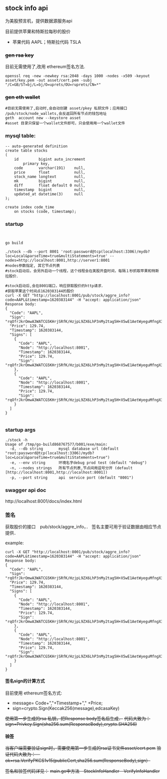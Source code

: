 
## stock info api
为美股预言机，提供数据源服务api

目前提供苹果和特斯拉每秒的股价
- 苹果代码 AAPL；特斯拉代码 TSLA


### ~~gen rsa key~~
目前无需使用了,改用 ethereum签名方法.
```shell script
openssl req -new -newkey rsa:2048 -days 1000 -nodes -x509 -keyout asset/key.pem -out asset/cert.pem -subj "/C=GB/ST=bj/L=bj/O=uprets/OU=ruprets/CN=*"
```

### ~~gen eth wallet~~
```shell script
#目前无需使用了,启动时,会自动创建 asset/pkey 私钥文件；应用接口 /pub/stock/node_wallets,会反返回所有节点的钱包地址
geth  account new --keystore asset
#asset 目录只保留一个wallet文件即可，只会使用用一个wallet文件
```

### mysql table:
```mysql
-- auto-generated definition
create table stocks
(
    id         bigint auto_increment
        primary key,
    code       varchar(191)    null,
    price      float           null,
    stock_name longtext        null,
    mk         bigint          null,
    diff       float default 0 null,
    timestamp  bigint          null,
    updated_at datetime(3)     null
);

create index code_time
    on stocks (code, timestamp);

```

### startup 
```shell script


go build 

./stock --db --port 8001 'root:password@tcp(localhost:3306)/mydb?loc=Local&parseTime=true&multiStatements=true' --nodes=http://localhost:8001,http://server1:8001
#nodes参数指定, 其它节点列表
#stock启动后，会另外启动一个线程，这个线程会在美股开盘时间，每隔１秒抓取苹果和特斯拉股价．

#stock启动后,会在8001端口，响应获取股价的http请求．
#获取苹果这个时间点1620383144的股价
curl -X GET "http://localhost:8001/pub/stock/aggre_info?code=AAPL&timestamp=1620383144" -H "accept: application/json"
Response body:
{
  "Code": "AAPL",
  "Sign": "rqOfrJkrOmwA3WATCG5KHrjSRfK/HzjpL9ZX6LhP3nMy2tag5H+X5wE1AetWyeguMfngX3lZ3WUbWhCWzI4a8gE=",
  "Price": 129.74,
  "Timestamp": 1620383144,
  "Signs": [
    {
      "Code": "AAPL",
      "Node": "http://localhost:8001",
      "Timestamp": 1620383144,
      "Price": 129.74,
      "Sign": "rqOfrJkrOmwA3WATCG5KHrjSRfK/HzjpL9ZX6LhP3nMy2tag5H+X5wE1AetWyeguMfngX3lZ3WUbWhCWzI4a8gE="
    },
    {
      "Code": "AAPL",
      "Node": "http://localhost:8001",
      "Timestamp": 1620383144,
      "Price": 129.74,
      "Sign": "rqOfrJkrOmwA3WATCG5KHrjSRfK/HzjpL9ZX6LhP3nMy2tag5H+X5wE1AetWyeguMfngX3lZ3WUbWhCWzI4a8gE="
    }
  ]
}


```
### startup args
```shell script
./stock -h
Usage of /tmp/go-build868767577/b001/exe/main:
  -d, --db string       mysql database url (default "root:password@tcp(localhost:3306)/mydb?loc=Local&parseTime=true&multiStatements=true")
  -e, --env string      环境名字debug prod test (default "debug")
  -n, --nodes strings   所有节点列表,节点间用逗号分开 (default [http://localhost:8001,http://localhost:8001])
  -p, --port string     api　service port (default "8001")

```

### swagger api doc
http://localhost:8001/docs/index.html


### 签名
获取股价的接口　pub/stock/aggre_info，．
签名主要可用于验证数据由相应节点提供．

example:
```shell script
curl -X GET "http://localhost:8001/pub/stock/aggre_info?code=AAPL&timestamp=1620383144" -H "accept: application/json"
Response body:
{
  "Code": "AAPL",
  "Sign": "rqOfrJkrOmwA3WATCG5KHrjSRfK/HzjpL9ZX6LhP3nMy2tag5H+X5wE1AetWyeguMfngX3lZ3WUbWhCWzI4a8gE=",
  "Price": 129.74,
  "Timestamp": 1620383144,
  "Signs": [
    {
      "Code": "AAPL",
      "Node": "http://localhost:8001",
      "Timestamp": 1620383144,
      "Price": 129.74,
      "Sign": "rqOfrJkrOmwA3WATCG5KHrjSRfK/HzjpL9ZX6LhP3nMy2tag5H+X5wE1AetWyeguMfngX3lZ3WUbWhCWzI4a8gE="
    },
    {
      "Code": "AAPL",
      "Node": "http://localhost:8001",
      "Timestamp": 1620383144,
      "Price": 129.74,
      "Sign": "rqOfrJkrOmwA3WATCG5KHrjSRfK/HzjpL9ZX6LhP3nMy2tag5H+X5wE1AetWyeguMfngX3lZ3WUbWhCWzI4a8gE="
    }
  ]
}
```
#### 签名sign的计算方式
目前使用 ethereum签名方式:

- message= Code+","+Timestamp+"," +Price;
- sign=crypto.Sign(Keccak256(message),edcasaKey)

~~使用第一步生成的rsa 私钥，把Response body签名后生成．~~
~~代码大致为：~~
~~sign=Privkey.Sign(sha256.sum(ResponseBody),crypto.SHA256)~~

#### ~~验签~~

~~当客户端需要验证sign时，需要使用第一步生成的rsa证书文件asset/cert.pem~~
~~验证代码大致为：　ok=rsa.VerifyPKCS1v15(publicCert,sha256.sum(ResponseBody),sign）~~

~~签名和验签代码详见：~~
~~main.go中方法　StockInfoHandler　VerifyInfoHandler~~



